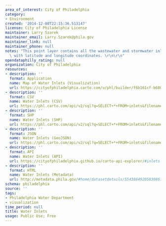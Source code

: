 ```yaml
---
area_of_interest: City of Philadelphia
category:
- Environment
created: '2014-12-08T22:15:36.513147'
license: City of Philadelphia License
maintainer: Larry Szarek
maintainer_email: Larry.Szarek@phila.gov
maintainer_link: null
maintainer_phone: null
notes: "This point layer contains all the wastewater and stormwater inlets in Philadelphia\
  \ with latitude and longitude coordinates. \r\n\r\n"
opendataphilly_rating: null
organization: City of Philadelphia
resources:
- description: ''
  format: Application
  name: Map of Water Inlets (Visualization)
  url: https://cityofphiladelphia.carto.com/u/phl/builder/f6b161cf-b680-4dcd-b1f1-6d6472a2d436/embed
- description: ''
  format: CSV
  name: Water Inlets (CSV)
  url: https://phl.carto.com/api/v2/sql?q=SELECT+*+FROM+inlets&filename=inlets&format=csv&skipfields=cartodb_id,the_geom,the_geom_webmercator
- description: ''
  format: SHP
  name: Water Inlets (SHP)
  url: https://phl.carto.com/api/v2/sql?q=SELECT+*+FROM+inlets&filename=inlets&format=shp&skipfields=cartodb_id
- description: ''
  format: JSON
  name: Water Inlets (GeoJSON)
  url: https://phl.carto.com/api/v2/sql?q=SELECT+*+FROM+inlets&filename=inlets&format=geojson&skipfields=cartodb_id
- description: ''
  format: API
  name: Water Inlets (API)
  url: https://cityofphiladelphia.github.io/carto-api-explorer/#inlets
- description: ''
  format: HTML
  name: Water Inlets (Metadata)
  url: http://metadata.phila.gov/#home/datasetdetails/5543864920583086178c4e87/representationdetails/55438a889b989a05172d0d07/
schema: philadelphia
source: ''
tags:
- Philadelphia Water Department
- visualization
time_period: null
title: Water Inlets
usage: Public Use; Free
---
```

